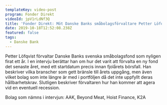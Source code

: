 ```yaml
---
templateKey: video-post
program: Fonder Direkt
videoId: jpV1rLdNf3Q
title: 'Fonder Direkt: Möt Danske Banks småbolagsförvaltare Petter Löfqvist'
date: 2019-10-18T12:52:08.238Z
featured: false
tags:
  - Danske Bank
---
```

Petter Löfqvist förvaltar Danske Banks svenska småbolagsfond som nyligen firat ett år. I en intervju berättar han om hur det varit att förvalta en ny fond det senaste året, med ett startdatum precis innan fjolårets börsfall. Han beskriver vilka branscher som gett bränsle till årets uppgång, men även vilket bolag som inte längre är med i portföljen då det inte uppfyllt deras hållbarhetskrav. Slutligen beskriver förvaltaren hur han kommer att agera vid en eventuell recession. 



Bolag som nämns i intervjun: AAK, Beyond Meat, Hoist Finance, K2A

